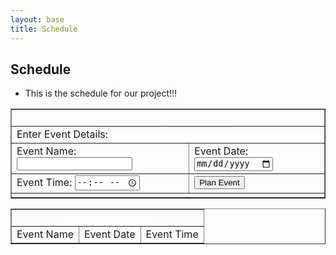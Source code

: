 ```yaml
---
layout: base
title: Schedule
---
```

## Schedule
- This is the schedule for our project!!!
<style>
    .eventList {
            color: white;
            background-color: red; /* Optional background color for emphasis */
    }
    .eventName{
        style="color:blue;"
    }.td{
        style="color:blue;"
    }.title{
        style="color:white;"
    }
</style>
<html>
<head>
    <title>Customizable Event Schedule</title>
</head>
<body>
    <table border="1">
        <tr>
            <td colspan="2" align="center" id="title" style="color:white;" >Customizable Event Schedule</td>
        </tr>
        <tr>
            <td colspan="2">Enter Event Details:</td>
        </tr>
        <tr>
            <td>
                Event Name:
                <input type="text" id="eventName" style="color:blue;">
            </td>
            <td>
                Event Date:
                <input type="date" id="eventDate">
            </td>
        </tr>
        <tr>
            <td>
                Event Time:
                <input type="time" id="eventTime">
            </td>
            <td>
                <button onclick="planEvent()">Plan Event</button>
            </td>
        </tr>
        <tr>
            <td colspan="2">
                <div id="message"></div>
            </td>
        </tr>
    </table>
    <table border="1">
        <tr>
            <td colspan="3" align="center" style="color:white;">Scheduled Events</td>
        </tr>
        <tr>
            <td>Event Name</td>
            <td>Event Date</td>
            <td>Event Time</td>
        </tr>
        <tbody id="eventList">
        </tbody>
    </table>
<script>
    const events = [];
    // Fetch events from the backend when the page loads
    window.onload = function() {
        fetchEvents();
    }
    function showMessage(message) {
        const messageDiv = document.getElementById('message');
        messageDiv.innerHTML = message;
    }
    function planEvent() {
        const eventName = document.getElementById('eventName').value;
        const eventDate = document.getElementById('eventDate').value;
        const eventTime = document.getElementById('eventTime').value;
        if (!eventName || !eventDate || !eventTime) {
            alert('Please enter event details.');
            return;
        }
        // Create an object for the new event
        const newEvent = {
            name: eventName,
            date: eventDate,
            time: eventTime
        };
        // Send a POST request to the backend to add the event
        fetch('/api/schedule/addEvent', {
            method: 'POST',
            headers: {
                'Content-Type': 'application/json'
            },
            body: JSON.stringify(newEvent)
        })
        .then(response => {
            if (response.status === 201) {
                return response.json();
            } else {
                throw new Error('Failed to add event.');
            }
        })
        .then(data => {
            events.push(newEvent);
            displayEvents();
            document.getElementById('eventName').value = '';
            document.getElementById('eventDate').value = '';
            document.getElementById('eventTime').value = '';
            showMessage(data);
        })
        .catch(error => {
            console.error('Error:', error);
            showMessage('Failed to add the event.');
        });
    }
    function fetchEvents() {
        // Send a GET request to the backend to fetch events
        fetch('/api/schedule/events')
        .then(response => response.json())
        .then(data => {
            events = data;
            displayEvents();
        })
        .catch(error => {
            console.error('Error:', error);
        });
    }
    function displayEvents() {
        const eventList = document.getElementById('eventList');
        eventList.innerHTML = '';
        for (const event of events) {
            const row = document.createElement('tr');
            const nameCell = document.createElement('td');
            nameCell.textContent = event.name;
            const dateCell = document.createElement('td');
            dateCell.textContent = event.date;
            const timeCell = document.createElement('td');
            timeCell.textContent = event.time;
            row.appendChild(nameCell);
            row.appendChild(dateCell);
            row.appendChild(timeCell);
            eventList.appendChild(row);
        }
    }
</script>

</body>
</html>